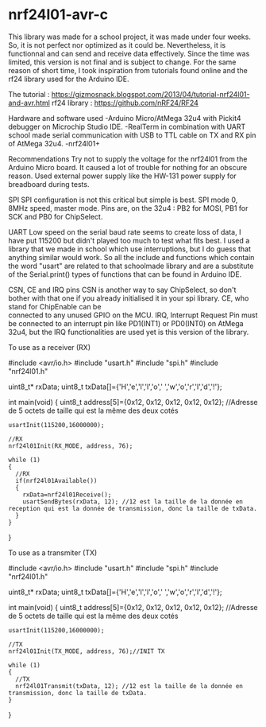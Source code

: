 # nrf24l01-avr-c
This library was made for a school project, it was made under four weeks. So, it is not perfect nor optimized as it could be. Nevertheless, it is functionnal and can send and receive data effectively. Since the time was limited, this version is not final and is subject to change. For the same reason of short time, I took inspiration from tutorials found online and the rf24 library used for the Arduino IDE.

The tutorial : https://gizmosnack.blogspot.com/2013/04/tutorial-nrf24l01-and-avr.html
rf24 library : https://github.com/nRF24/RF24

Hardware and software used 
  -Arduino Micro/AtMega 32u4 with Pickit4 debugger on Microchip Studio IDE.
  -RealTerm in combination with UART school made serial communication with USB to TTL cable on TX and RX pin of AtMega 32u4.
  -nrf24l01+

Recommendations
  Try not to supply the voltage for the nrf24l01 from the Arduino Micro board. It caused a lot of trouble for nothing for an obscure reason.
  Used external power supply like the HW-131 power supply for breadboard during tests.

SPI
  SPI configuration is not this critical but simple is best. SPI mode 0, 8MHz speed, master mode.
  Pins are, on the 32u4 : PB2 for MOSI, PB1 for SCK and PB0 for ChipSelect.

UART
  Low speed on the serial baud rate seems to create loss of data, I have put 115200 but didn't played too much to test what fits best.
  I used a library that we made in school which use interruptions, but I do guess that anything similar would work. So all the include and functions which contain
  the word "usart" are related to that schoolmade library and are a substitute of the Serial.print() types of functions that can be found in Arduino IDE.

CSN, CE and IRQ pins
  CSN is another way to say ChipSelect, so don't bother with that one if you already initialised it in your spi library. CE, who stand for ChipEnable can be       
  connected to any unused GPIO on the MCU. IRQ, Interrupt Request Pin must be connected to an interrupt pin like PD1(INT1) or PD0(INT0) on AtMega 32u4, but 
  the IRQ functionalities are used yet is this version of the library.

To use as a receiver (RX) 

  #include <avr/io.h>
  #include "usart.h"
  #include "spi.h"
  #include "nrf24l01.h"
  
  uint8_t* rxData;
  uint8_t txData[]={'H','e','l','l','o',' ','w','o','r','l','d','!'};
  		
  int main(void)
  {
  	uint8_t address[5]={0x12, 0x12, 0x12, 0x12, 0x12};	//Adresse de 5 octets de taille qui est la même des deux cotés
  
  	usartInit(115200,16000000);
  	
  	//RX
  	nrf24l01Init(RX_MODE, address, 76);
   
    while (1) 
    {  
      //RX
      if(nrf24l01Available())
      {
        rxData=nrf24l01Receive();
        usartSendBytes(rxData, 12); //12 est la taille de la donnée en reception qui est la donnée de transmission, donc la taille de txData.
      }
    }
  }

To use as a transmiter (TX)

  #include <avr/io.h>
  #include "usart.h"
  #include "spi.h"
  #include "nrf24l01.h"
  
  uint8_t* rxData;
  uint8_t txData[]={'H','e','l','l','o',' ','w','o','r','l','d','!'};
  		
  int main(void)
  {
  	uint8_t address[5]={0x12, 0x12, 0x12, 0x12, 0x12};	//Adresse de 5 octets de taille qui est la même des deux cotés
  
  	usartInit(115200,16000000);

  	//TX
  	nrf24l01Init(TX_MODE, address, 76);//INIT TX
  					 		
    while (1) 
    {
      //TX
      nrf24l01Transmit(txData, 12); //12 est la taille de la donnée en transmission, donc la taille de txData.
    }
  }
